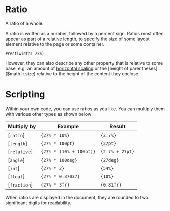 # Ratio

A ratio of a whole.

A ratio is written as a number, followed by a percent sign. Ratios most
often appear as part of a [relative length]($relative), to specify the size
of some layout element relative to the page or some container.

```example
#rect(width: 25%)
```

However, they can also describe any other property that is relative to some
base, e.g. an amount of [horizontal scaling]($scale.x) or the
[height of parentheses]($math.lr.size) relative to the height of the content
they enclose.

# Scripting
Within your own code, you can use ratios as you like. You can multiply them
with various other types as shown below:

|  Multiply by    |  Example                | Result          |
|-----------------|-------------------------|-----------------|
| [`ratio`]       | `{27% * 10%}`           | `{2.7%}`        |
| [`length`]      | `{27% * 100pt}`         | `{27pt}`        |
| [`relative`]    | `{27% * (10% + 100pt)}` | `{2.7% + 27pt}` |
| [`angle`]       | `{27% * 100deg}`        | `{27deg}`       |
| [`int`]         | `{27% * 2}`             | `{54%}`         |
| [`float`]       | `{27% * 0.37037}`       | `{10%}`         |
| [`fraction`]    | `{27% * 3fr}`           | `{0.81fr}`      |

When ratios are displayed in the document, they are rounded to two
significant digits for readability.

